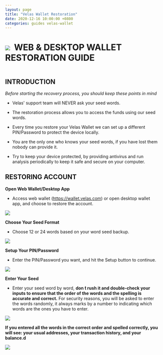 ```yaml
---
layout: page
title: "Velas Wallet Restoration"
date: 2020-12-16 10:00:00 +0800
categories: guides velas-wallet
---
```


# ![](https://github.com/dexempower/dexempower.github.io-velas/blob/main/assets/logos/Logo2xxxhdpi.png?raw=true)&nbsp; WEB & DESKTOP WALLET RESTORATION GUIDE

```
```
## INTRODUCTION

*Before starting the recovery process, you should keep these points in mind*

- Velas' support team will NEVER ask your seed words.

- The restoration process allows you to access the funds using our seed words.

- Every time you restore your Velas Wallet we can set up a different PIN/Password to protect the device locally.

- You are the only one who knows your seed words, if you have lost them nobody can provide it.

- Try to keep your device protected, by providing antivirus and run analysis periodically to keep it safe and secure on your computer.



## RESTORING ACCOUNT

**Open Web Wallet/Desktop App**
 - Access web wallet (https://wallet.velas.com) or open desktop wallet app, and choose to restore the account.
 
 ![](https://github.com/dexempower/dexempower.github.io-velas/blob/main/assets/restoration/Restore.png?raw=true)
 
**Choose Your Seed Format**
  - Choose 12 or 24 words based on your word seed backup.
  
 ![](https://github.com/dexempower/dexempower.github.io-velas/blob/main/assets/restoration/Format.png?raw=true)
  
**Setup Your PIN/Password**
 - Enter the PIN/Password you want, and hit the Setup button to continue.
 
 ![](https://github.com/dexempower/dexempower.github.io-velas/blob/main/assets/restoration/Password.png?raw=true)
 
 **Enter Your Seed**
 
 - Enter your seed word by word, **don ́t rush it and double-check your 
 inputs to ensure that the order of the words and the spelling is accurate and 
 correct.** For security reasons, you will be asked to enter the words randomly, it 
 always marks by a number to indicating which words are the ones you have to enter.
 
 ![](https://github.com/dexempower/dexempower.github.io-velas/blob/main/assets/restoration/Seed.png?raw=true)
 
  **If you entered all the words in the correct order and spelled correctly, you
will see: your usual addresses, your transaction history, and your balance.d**

 ![](https://github.com/dexempower/dexempower.github.io-velas/blob/main/assets/restoration/Walletok.png?raw=true)
 

 
 
